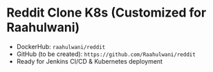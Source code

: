 # Reddit Clone K8s (Customized for Raahulwani)
- DockerHub: `raahulwani/reddit`
- GitHub (to be created): `https://github.com/Raahulwani/reddit`
- Ready for Jenkins CI/CD & Kubernetes deployment

